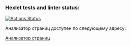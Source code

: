 ### Hexlet tests and linter status:
[![Actions Status](https://github.com/Xequrt/python-project-83/actions/workflows/hexlet-check.yml/badge.svg)](https://github.com/Xequrt/python-project-83/actions)

Анализатор страниц доступен по следующему адресу:

[Анализатор страниц](https://python-project-83-1tt6.onrender.com)